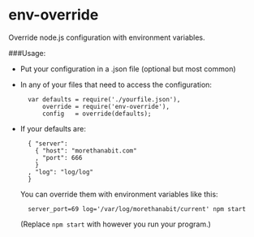env-override
============

Override node.js configuration with environment variables.

###Usage:

* Put your configuration in a .json file (optional but most common)
* In any of your files that need to access the configuration:

        var defaults = require('./yourfile.json'),
            override = require('env-override'),
            config   = override(defaults);

* If your defaults are:

        { "server":
          { "host": "morethanabit.com"
          , "port": 666
          }
        , "log": "log/log"
        }

    You can override them with environment variables like this:

        server_port=69 log='/var/log/morethanabit/current' npm start

    (Replace ```npm start``` with however you run your program.)
